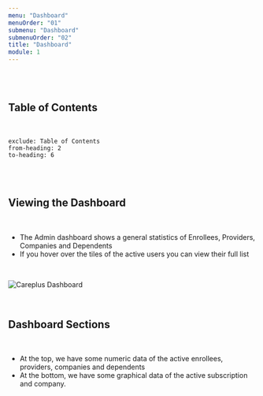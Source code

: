 ```yaml
---
menu: "Dashboard"
menuOrder: "01"
submenu: "Dashboard"
submenuOrder: "02"
title: "Dashboard"
module: 1
---
```


<br />
<br />

## Table of Contents

<br />

```toc
exclude: Table of Contents
from-heading: 2
to-heading: 6
```

<br />
<br />

## Viewing the Dashboard

<br />

- The Admin dashboard shows a general statistics of Enrollees, Providers, Companies and Dependents
- If you hover over the tiles of the active users you can view their full list

<br />

![Careplus Dashboard](/docs/images/CareplusDashboard.png "Dashboard")

<br />

## Dashboard Sections

<br />

- At the top, we have some numeric data of the active enrollees, providers, companies and dependents
- At the bottom, we have some graphical data of the active subscription and company.

<br />
<br />

<!-- ## Features

<br />

Learn about the features we have, and who Luminate is designed for.We have
      three main users of luminate at the moment. (Students, Teachers, and
      Content Creators).

<br />
<br />

## Benefits

<br />

Bellow are the list of benefits users get from using luminate system

* Access to free and premium educational content in any subject.
* Personalized and self-paced learning.
* Accessibility from mobile, tablet and PC
* Fully customizable platform for creation of learning content.
* Full control and access to intellectual property. You own your content 100%
* Effective path for learners across all levels.
* Speedy, attractive and interactive platform.
* Total control over content through customized Watermarks.
* Optimum data security.
* Content monetization opportunity.
* 24/7 Support.

<br />
<br />

## Students

<br />

Everyone seeking educational information is a learner; from Pre-School to
 Basic learning, Higher Learning, and Self development. Luminate allows student do the following:

* Learn at your pace.
* Instantly assess yourself after learning.
* Collaborate with your mates and teachers.
* Monitor your learning progress.
* Work and submit assignments easily.

<br />
<br />


## Instructors

<br />

Instructors can utilize educational content on the platform to optimise their jobs and offer educational value. Luminate allows instructors do the following:

* Create your own virtual classrooms
* Ensure learning can happen anywhere and anytime
* Create your own educational content  and upload for your students; VIDEO & PDF.
* Access a variety of educational content that can be useful for your students.
* Manage students and your original content effectively.
* Give assignments and tests, and mark easily.
* Engage and collaborate with parents through a dashboard

<br />
<br />


## Content Creators

<br />

Providers of educational content can also converge to share knowledge in
exchange for (monetary) value. Luminate allows content creators to do the following:

* Create your content from scratch with available tools
* Upload already created content
* Monetize your content and earn passively
* Get ratings and feedback to keep improving your content
* Track consumption in real time


<br />
<br />

## Launching Luminate

<br />

You can launch the Luminate solution from your browser via this link
<https://www.luminate.ng>. The System solution is built for browser
compatibility, you may use any of the browsers Edge, Chrome, Mozilla etc.



You can also [click on this link](https://www.luminate.ng) to direct you to Luminate Homepage -->
